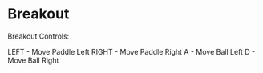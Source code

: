 # Breakout
Breakout Controls:

LEFT - Move Paddle Left
RIGHT - Move Paddle Right
A - Move Ball Left
D - Move Ball Right
